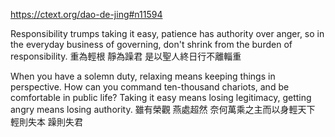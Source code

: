 https://ctext.org/dao-de-jing#n11594

Responsibility trumps taking it easy,
patience has authority over anger,
so in the everyday business of governing,
don't shrink from the burden of responsibility.
重為輕根
靜為躁君
是以聖人終日行不離輜重

When you have a solemn duty,
relaxing means keeping things in perspective.
How can you command ten-thousand chariots,
and be comfortable in public life?
Taking it easy means losing legitimacy,
getting angry means losing authority.
雖有榮觀
燕處超然
奈何萬乘之主而以身輕天下
輕則失本
躁則失君




